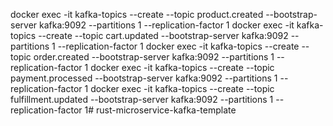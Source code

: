 docker exec -it <kafka-container-id> kafka-topics --create --topic product.created --bootstrap-server kafka:9092 --partitions 1 --replication-factor 1
docker exec -it <kafka-container-id> kafka-topics --create --topic cart.updated --bootstrap-server kafka:9092 --partitions 1 --replication-factor 1
docker exec -it <kafka-container-id> kafka-topics --create --topic order.created --bootstrap-server kafka:9092 --partitions 1 --replication-factor 1
docker exec -it <kafka-container-id> kafka-topics --create --topic payment.processed --bootstrap-server kafka:9092 --partitions 1 --replication-factor 1
docker exec -it <kafka-container-id> kafka-topics --create --topic fulfillment.updated --bootstrap-server kafka:9092 --partitions 1 --replication-factor 1# rust-microservice-kafka-template
